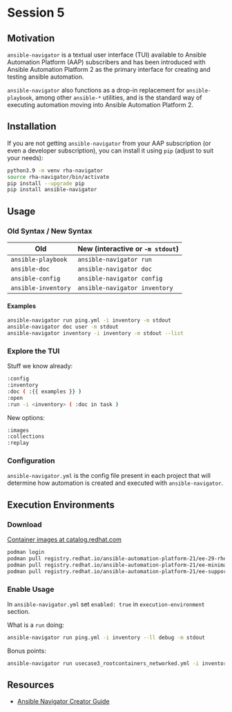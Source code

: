# Session 5

## Motivation

`ansible-navigator` is a textual user interface (TUI) available to Ansible Automation Platform (AAP) subscribers and has been introduced with Ansible Automation Platform 2 as the primary interface for creating and testing ansible automation.

`ansible-navigator` also functions as a drop-in replacement for `ansible-playbook`, among other `ansible-*` utilities, and is the standard way of executing automation moving into Ansible Automation Platform 2.

## Installation

If you are not getting `ansible-navigator` from your AAP subscription (or even a developer subscription), you can install it using `pip` (adjust to suit your needs):

~~~bash
python3.9 -m venv rha-navigator
source rha-navigator/bin/activate
pip install --upgrade pip
pip install ansible-navigator
~~~

## Usage

### Old Syntax / New Syntax

| Old | New (interactive or `-m stdout`) |
| --- | --- |
| `ansible-playbook` | `ansible-navigator run` |
| `ansible-doc` | `ansible-navigator doc` |
| `ansible-config` | `ansible-navigator config` |
| `ansible-inventory` | `ansible-navigator inventory` |

#### Examples

~~~bash
ansible-navigator run ping.yml -i inventory -m stdout
ansible-navigator doc user -m stdout
ansible-navigator inventory -i inventory -m stdout --list
~~~

### Explore the TUI

Stuff we know already:

~~~bash
:config
:inventory
:doc ( :{{ examples }} )
:open
:run -i <inventory> ( :doc in task )
~~~

New options:

~~~bash
:images
:collections
:replay
~~~

### Configuration

`ansible-navigator.yml` is the config file present in each project that will determine how automation is created and executed with `ansible-navigator`.

## Execution Environments

### Download

[Container images at catalog.redhat.com](https://catalog.redhat.com/software/containers/search?q=execution%20environment&p=1&product_listings_names=Red%20Hat%20Ansible%20Automation%20Platform&build_categories_list=Automation%20Execution%20Environment)

~~~bash
podman login
podman pull registry.redhat.io/ansible-automation-platform-21/ee-29-rhel8
podman pull registry.redhat.io/ansible-automation-platform-21/ee-minimal-rhel8
podman pull registry.redhat.io/ansible-automation-platform-21/ee-supported-rhel8
~~~

### Enable Usage

In `ansible-navigator.yml` set `enabled: true` in `execution-environment` section.

What is a `run` doing:

~~~bash
ansible-navigator run ping.yml -i inventory --ll debug -m stdout
~~~

Bonus points:

~~~bash
ansible-navigator run usecase3_rootcontainers_networked.yml -i inventory --ll debug --vault-password-file /home/ansible/gitignored_secret --eei quay.io/kvegh/podautee -e @/home/ansible/vault-auth.yml -m stdout -u ansible 
~~~

## Resources

- [Ansible Navigator Creator Guide](https://access.redhat.com/documentation/en-us/red_hat_ansible_automation_platform/2.1/html-single/ansible_navigator_creator_guide/index)
